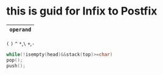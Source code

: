 # this is guid for Infix to Postfix
|`operand`|
|:--:|
`(`
`)`
`^`
`*`,`\`
`+`,`-`

```C
while(!isempty(head)&&stack(top)>=char)
pop();
push();
```
